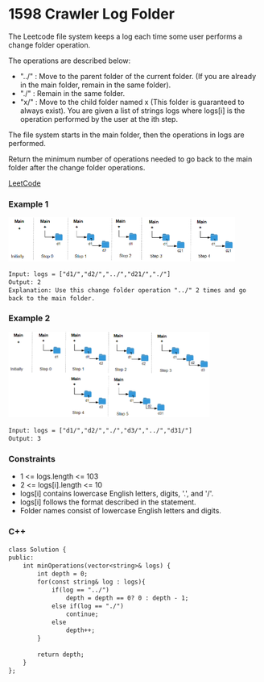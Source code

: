 # 1598 Crawler Log Folder

The Leetcode file system keeps a log each time some user performs a change folder operation.

The operations are described below:

* "../" : Move to the parent folder of the current folder. (If you are already in the main folder, remain in the same folder).
* "./" : Remain in the same folder.
* "x/" : Move to the child folder named x (This folder is guaranteed to always exist).
You are given a list of strings logs where logs[i] is the operation performed by the user at the ith step.

The file system starts in the main folder, then the operations in logs are performed.

Return the minimum number of operations needed to go back to the main folder after the change folder operations.

 
[LeetCode](https://leetcode.cn/problems/crawler-log-folder/)

### Example 1

<img src="img/1598_1.png" width = "450"/>

```
Input: logs = ["d1/","d2/","../","d21/","./"]
Output: 2
Explanation: Use this change folder operation "../" 2 times and go back to the main folder.
```

### Example 2

<img src="img/1598_2.png" width = "400"/>

```
Input: logs = ["d1/","d2/","./","d3/","../","d31/"]
Output: 3
```
 

### Constraints

* 1 <= logs.length <= 103
* 2 <= logs[i].length <= 10
* logs[i] contains lowercase English letters, digits, '.', and '/'.
* logs[i] follows the format described in the statement.
* Folder names consist of lowercase English letters and digits.

### C++ 

```
class Solution {
public:
    int minOperations(vector<string>& logs) {
        int depth = 0;
        for(const string& log : logs){
            if(log == "../")
                depth = depth == 0? 0 : depth - 1;
            else if(log == "./")
                continue;
            else 
                depth++;
        }

        return depth;
    }
};
```